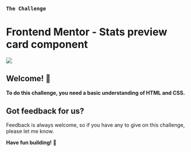 ### `The Challenge`

# Frontend Mentor - Stats preview card component

![](https://repository-images.githubusercontent.com/384265402/f20f7880-e014-11eb-83e7-097d6cefeb3a)

## Welcome! 👋

**To do this challenge, you need a basic understanding of HTML and CSS.**

## Got feedback for us?

Feedback is always welcome, so if you have any to give on this challenge, please let me know.

**Have fun building!** 🚀
